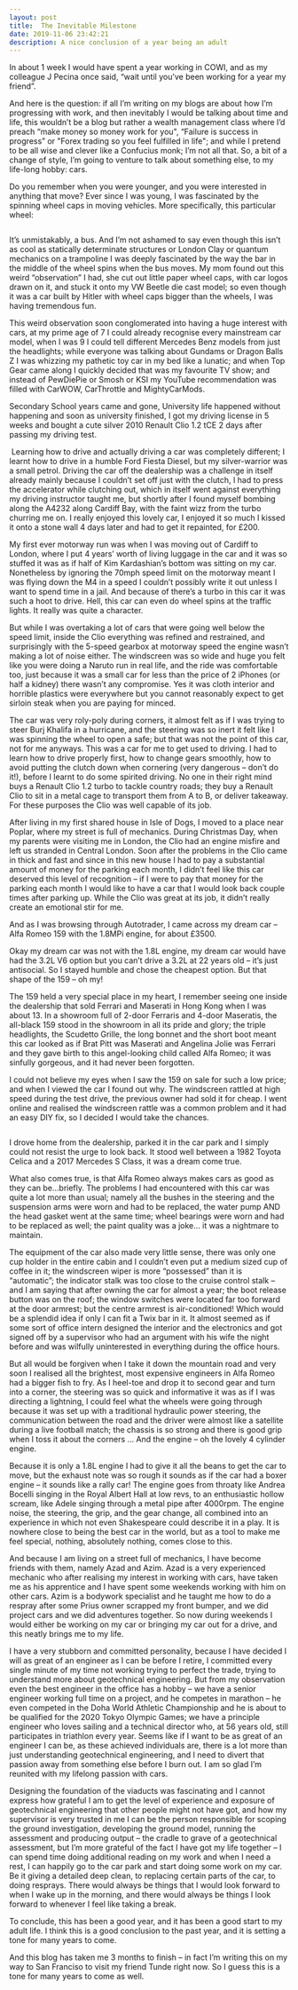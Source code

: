```yaml
---
layout: post
title:  The Inevitable Milestone
date: 2019-11-06 23:42:21
description: A nice conclusion of a year being an adult
---
```

In about 1 week I would have spent a year working in COWI, and as my colleague J Pecina once said, “wait until you’ve been working for a year my friend”.

And here is the question: if all I’m writing on my blogs are about how I’m progressing with work, and then inevitably I would be talking about time and life, this wouldn’t be a blog but rather a wealth management class where I’d preach “make money so money work for you", “Failure is success in progress” or "Forex trading so you feel fulfilled in life"; and while I pretend to be all wise and clever like a Confucius monk; I’m not all that. So, a bit of a change of style, I’m going to venture to talk about something else, to my life-long hobby: cars. 

Do you remember when you were younger, and you were interested in anything that move? Ever since I was young, I was fascinated by the spinning wheel caps in moving vehicles. More specifically, this particular wheel:

<img src="{{ site.baseurl }}/img/blogs/a fucking bus.jpg" alt="">
 
It’s unmistakably, a bus. And I’m not ashamed to say even though this isn’t as cool as statically determinate structures or London Clay or quantum mechanics on a trampoline I was deeply fascinated by the way the bar in the middle of the wheel spins when the bus moves. My mom found out this weird “observation” I had, she cut out little paper wheel caps, with car logos drawn on it, and stuck it onto my VW Beetle die cast model; so even though it was a car built by Hitler with wheel caps bigger than the wheels, I was having tremendous fun. 

This weird observation soon conglomerated into having a huge interest with cars, at my prime age of 7 I could already recognise every mainstream car model, when I was 9 I could tell different Mercedes Benz models from just the headlights; while everyone was talking about Gundams or Dragon Balls Z I was whizzing my pathetic toy car in my bed like a lunatic; and when Top Gear came along I quickly decided that was my favourite TV show; and instead of PewDiePie or Smosh or KSI my YouTube recommendation was filled with CarWOW, CarThrottle and MightyCarMods.

Secondary School years came and gone, University life happened without happening and soon as university finished, I got my driving license in 5 weeks and bought a cute silver 2010 Renault Clio 1.2 tCE 2 days after passing my driving test. 

<img src="{{ site.baseurl }}/img/blogs/clio.jpg" alt="">
Learning how to drive and actually driving a car was completely different; I learnt how to drive in a humble Ford Fiesta Diesel, but my silver-warrior was a small petrol. Driving the car off the dealership was a challenge in itself already mainly because I couldn’t set off just with the clutch, I had to press the accelerator while clutching out, which in itself went against everything my driving instructor taught me, but shortly after I found myself bombing along the A4232 along Cardiff Bay, with the faint wizz from the turbo churring me on. I really enjoyed this lovely car, I enjoyed it so much I kissed it onto a stone wall 4 days later and had to get it repainted, for £200. 

My first ever motorway run was when I was moving out of Cardiff to London, where I put 4 years’ worth of living luggage in the car and it was so stuffed it was as if half of Kim Kardashian’s bottom was sitting on my car. Nonetheless by ignoring the 70mph speed limit on the motorway meant I was flying down the M4 in a speed I couldn’t possibly write it out unless I want to spend time in a jail. And because of there’s a turbo in this car it was such a hoot to drive. Hell, this car can even do wheel spins at the traffic lights. It really was quite a character.

But while I was overtaking a lot of cars that were going well below the speed limit, inside the Clio everything was refined and restrained, and surprisingly with the 5-speed gearbox at motorway speed the engine wasn’t making a lot of noise either. The windscreen was so wide and huge you felt like you were doing a Naruto run in real life, and the ride was comfortable too, just because it was a small car for less than the price of 2 iPhones (or half a kidney) there wasn’t any compromise. Yes it was cloth interior and horrible plastics were everywhere but you cannot reasonably expect to get sirloin steak when you are paying for minced.

The car was very roly-poly during corners, it almost felt as if I was trying to steer Burj Khalifa in a hurricane, and the steering was so inert it felt like I was spinning the wheel to open a safe; but that was not the point of this car, not for me anyways. This was a car for me to get used to driving. I had to learn how to drive properly first, how to change gears smoothly, how to avoid putting the clutch down when cornering (very dangerous – don’t do it!), before I learnt to do some spirited driving. No one in their right mind buys a Renault Clio 1.2 turbo to tackle country roads; they buy a Renault Clio to sit in a metal cage to transport them from A to B, or deliver takeaway. For these purposes the Clio was well capable of its job. 

After living in my first shared house in Isle of Dogs, I moved to a place near Poplar, where my street is full of mechanics. During Christmas Day, when my parents were visiting me in London, the Clio had an engine misfire and left us stranded in Central London. Soon after the problems in the Clio came in thick and fast and since in this new house I had to pay a substantial amount of money for the parking each month, I didn’t feel like this car deserved this level of recognition – if I were to pay that money for the parking each month I would like to have a car that I would look back couple times after parking up. While the Clio was great at its job, it didn’t really create an emotional stir for me. 

And as I was browsing through Autotrader, I came across my dream car – Alfa Romeo 159 with the 1.8MPi engine, for about £3500.

Okay my dream car was not with the 1.8L engine, my dream car would have had the 3.2L V6 option but you can’t drive a 3.2L at 22 years old – it’s just antisocial. So I stayed humble and chose the cheapest option. But that shape of the 159 – oh my!

The 159 held a very special place in my heart, I remember seeing one inside the dealership that sold Ferrari and Maserati in Hong Kong when I was about 13. In a showroom full of 2-door Ferraris and 4-door Maseratis, the all-black 159 stood in the showroom in all its pride and glory; the triple headlights, the Scudetto Grille, the long bonnet and the short boot meant this car looked as if Brat Pitt was Maserati and Angelina Jolie was Ferrari and they gave birth to this angel-looking child called Alfa Romeo; it was sinfully gorgeous, and it had never been forgotten. 

I could not believe my eyes when I saw the 159 on sale for such a low price; and when I viewed the car I found out why. The windscreen rattled at high speed during the test drive, the previous owner had sold it for cheap. I went online and realised the windscreen rattle was a common problem and it had an easy DIY fix, so I decided I would take the chances.

<img src="{{ site.baseurl }}/img/blogs/alfa.jpg" alt="">

I drove home from the dealership, parked it in the car park and I simply could not resist the urge to look back. It stood well between a 1982 Toyota Celica and a 2017 Mercedes S Class, it was a dream come true.

What also comes true, is that Alfa Romeo always makes cars as good as they can be…briefly. The problems I had encountered with this car was quite a lot more than usual; namely all the bushes in the steering and the suspension arms were worn and had to be replaced, the water pump AND the head gasket went at the same time; wheel bearings were worn and had to be replaced as well; the paint quality was a joke… it was a nightmare to maintain.

The equipment of the car also made very little sense, there was only one cup holder in the entire cabin and I couldn’t even put a medium sized cup of coffee in it; the windscreen wiper is more “possessed” than it is “automatic”; the indicator stalk was too close to the cruise control stalk – and I am saying that after owning the car for almost a year; the boot release button was on the roof; the window switches were located far too forward at the door armrest; but the centre armrest is air-conditioned! Which would be a splendid idea if only I can fit a Twix bar in it. It almost seemed as if some sort of office intern designed the interior and the electronics and got signed off by a supervisor who had an argument with his wife the night before and was wilfully uninterested in everything during the office hours. 

But all would be forgiven when I take it down the mountain road and very soon I realised all the brightest, most expensive engineers in Alfa Romeo had a bigger fish to fry. As I heel-toe and drop it to second gear and turn into a corner, the steering was so quick and informative it was as if I was directing a lightning, I could feel what the wheels were going through because it was set up with a traditional hydraulic power steering, the communication between the road and the driver were almost like a satellite during a live football match; the chassis is so strong and there is good grip when I toss it about the corners … And the engine – oh the lovely 4 cylinder engine. 

Because it is only a 1.8L engine I had to give it all the beans to get the car to move, but the exhaust note was so rough it sounds as if the car had a boxer engine – it sounds like a rally car! The engine goes from throaty like Andrea Bocelli singing in the Royal Albert Hall at low revs, to an enthusiastic hollow scream, like Adele singing through a metal pipe after 4000rpm. The engine noise, the steering, the grip, and the gear change, all combined into an experience in which not even Shakespeare could describe it in a play. It is nowhere close to being the best car in the world, but as a tool to make me feel special, nothing, absolutely nothing, comes close to this.

And because I am living on a street full of mechanics, I have become friends with them, namely Azad and Azim. Azad is a very experienced mechanic who after realising my interest in working with cars, have taken me as his apprentice and I have spent some weekends working with him on other cars. Azim is a bodywork specialist and he taught me how to do a respray after some Prius owner scrapped my front bumper, and we did project cars and we did adventures together. So now during weekends I would either be working on my car or bringing my car out for a drive, and this neatly brings me to my life.

I have a very stubborn and committed personality, because I have decided I will as great of an engineer as I can be before I retire, I committed every single minute of my time not working trying to perfect the trade, trying to understand more about geotechnical engineering. But from my observation even the best engineer in the office has a hobby – we have a senior engineer working full time on a project, and he competes in marathon – he even competed in the Doha World Athletic Championship and he is about to be qualified for the 2020 Tokyo Olympic Games; we have a principle engineer who loves sailing and a technical director who, at 56 years old, still participates in triathlon every year. Seems like if I want to be as great of an engineer I can be, as these achieved individuals are, there is a lot more than just understanding geotechnical engineering, and I need to divert that passion away from something else before I burn out. I am so glad I’m reunited with my lifelong passion with cars. 

Designing the foundation of the viaducts was fascinating and I cannot express how grateful I am to get the level of experience and exposure of geotechnical engineering that other people might not have got, and how my supervisor is very trusted in me I can be the person responsible for scoping the ground investigation, developing the ground model, running the assessment and producing output – the cradle to grave of a geotechnical assessment, but I’m more grateful of the fact I have got my life together – I can spend time doing additional reading on my work and when I need a rest, I can happily go to the car park and start doing some work on my car. Be it giving a detailed deep clean, to replacing certain parts of the car, to doing resprays. There would always be things that I would look forward to when I wake up in the morning, and there would always be things I look forward to whenever I feel like taking a break. 

To conclude, this has been a good year, and it has been a good start to my adult life. I think this is a good conclusion to the past year, and it is setting a tone for many years to come. 

And this blog has taken me 3 months to finish – in fact I’m writing this on my way to San Franciso to visit my friend Tunde right now. So I guess this is a tone for many years to come as well. 